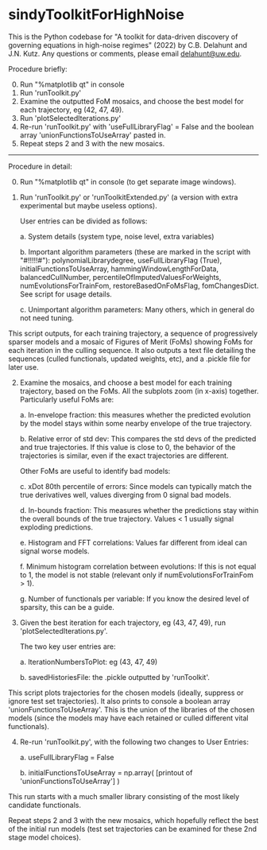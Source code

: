 # sindyToolkitForHighNoise

This is the Python codebase for "A toolkit for data-driven discovery of governing equations in high-noise regimes" (2022) by C.B. Delahunt and J.N. Kutz.
Any questions or comments, please email delahunt@uw.edu.


Procedure briefly:

0. Run "%matplotlib qt" in console
1. Run 'runToolkit.py'
2. Examine the outputted FoM mosaics, and choose the best model for each trajectory, eg (42, 47, 49).
3. Run 'plotSelectedIterations.py'
4. Re-run 'runToolkit.py' with 'useFullLibraryFlag' = False and the boolean array 'unionFunctionsToUseArray' pasted in.
5. Repeat steps 2 and 3 with the new mosaics.

-----------------------------
Procedure in detail:

0. Run "%matplotlib qt" in console (to get separate image windows).

1. Run 'runToolkit.py' or 'runToolkitExtended.py' (a version with extra experimental but maybe useless options).
	
	User entries can be divided as follows:
	
	a. System details (system type, noise level, extra variables)
	
	b. Important algorithm parameters (these are marked in the script with "#!!!!!#"): 
	   polynomialLibrarydegree, useFullLibraryFlag (True), initialFunctionsToUseArray, hammingWindowLengthForData, balancedCullNumber, percentileOfImputedValuesForWeights,	numEvolutionsForTrainFom, restoreBasedOnFoMsFlag, fomChangesDict. See script for usage details.
	
	c. Unimportant algorithm parameters: Many others, which in general do not need tuning. 
	
This script outputs, for each training trajectory, a sequence of progressively sparser models and a mosaic of Figures of Merit (FoMs) showing FoMs for each iteration in the culling sequence. It also outputs a text file detailing the sequences (culled functionals, updated weights, etc), and a .pickle file for later use.

2. Examine the mosaics, and choose a best model for each training trajectory, based on the FoMs. All the subplots zoom (in x-axis) together. Particularly useful FoMs are:
	
	a. In-envelope fraction: this measures whether the predicted evolution by the model stays within some nearby envelope of the true trajectory.
	
	b. Relative error of std dev: This compares the std devs of the predicted and true trajectories. If this value is close to 0, the behavior of the trajectories is similar, even if the exact trajectories are different.
	
	Other FoMs are useful to identify bad models:
	
	c. xDot 80th percentile of errors: Since models can typically match the true derivatives well, values diverging from 0 signal bad models. 
	
	d. In-bounds fraction: This measures whether the predictions stay within the overall bounds of the true trajectory. Values < 1 usually signal exploding predictions.
	
	e. Histogram and FFT correlations: Values far different from ideal can signal worse models.
	
	f. Minimum histogram correlation between evolutions: If this is not equal to 1, the model is not stable (relevant only if numEvolutionsForTrainFom > 1).
	
	g. Number of functionals per variable: If you know the desired level of sparsity, this can be a guide.
	
3. Given the best iteration for each trajectory, eg (43, 47, 49), run 'plotSelectedIterations.py'.
	
	The two key user entries are:
	
	a. IterationNumbersToPlot: eg (43, 47, 49)
	
	b. savedHistoriesFile: the .pickle outputted by 'runToolkit'.

This script plots trajectories for the chosen models (ideally, suppress or ignore test set trajectories). It also prints to console a boolean array 'unionFunctionsToUseArray'. This is the union of the libraries of the chosen models (since the models may have each retained or culled different vital functionals).

4. Re-run 'runToolkit.py', with the following two changes to User Entries:
	
	a. useFullLibraryFlag = False
	
	b. initialFunctionsToUseArray = np.array( [printout of 'unionFunctionsToUseArray'] )

This run starts with a much smaller library consisting of the most likely candidate functionals.
	
Repeat steps 2 and 3 with the new mosaics, which hopefully reflect the best of the initial run models (test set trajectories can be examined for these 2nd stage model choices).

